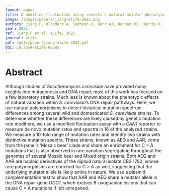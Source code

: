 ```yaml
---
layout: paper
title: A modified fluctuation assay reveals a natural mutator phenotype that drives mutation spectrum variation within Saccharomyces cerevisiae.
image: /images/papers/jiang-elife-2021.png
authors: Jiang P, Ollodart A, Sudhesh V, Herr AJ, Dunham MJ, Harris K.
year: 2021
ref: Jiang P et al, eLife, 2021
journal: eLife
pdf: /pdfs/paper/jiang-elife-2021.pdf
doi: 10.7554/eLife.68285
---
```


# Abstract

Although studies of *Saccharomyces cerevisiae* have provided many insights into mutagenesis and DNA repair, most of this work has focused on a few laboratory strains. Much less is known about the phenotypic effects of natural variation within *S. cerevisiae*’s DNA repair pathways. Here, we use natural polymorphisms to detect historical mutation spectrum differences among several wild and domesticated *S. cerevisiae* strains. To determine whether these differences are likely caused by genetic mutation rate modifiers, we use a modified fluctuation assay with a *CAN1* reporter to measure de novo mutation rates and spectra in 16 of the analyzed strains. We measure a 10-fold range of mutation rates and identify two strains with distinctive mutation spectra. These strains, known as AEQ and AAR, come from the panel’s ‘Mosaic beer’ clade and share an enrichment for C > A mutations that is also observed in rare variation segregating throughout the genomes of several Mosaic beer and Mixed origin strains. Both AEQ and AAR are haploid derivatives of the diploid natural isolate CBS 1782, whose rare polymorphisms are enriched for C > A as well, suggesting that the underlying mutator allele is likely active in nature. We use a plasmid complementation test to show that AAR and AEQ share a mutator allele in the DNA repair gene *OGG1*, which excises 8-oxoguanine lesions that can cause C > A mutations if left unrepaired.
